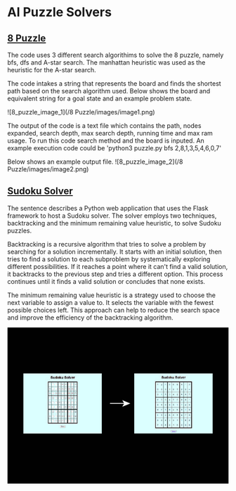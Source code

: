 # AI Puzzle Solvers

## <ins>8 Puzzle</ins>

The code uses 3 different search algorithims to solve the 8 puzzle, namely bfs, dfs and A-star search. The manhattan heuristic was used as the heuristic for the A-star search. 

The code intakes a string that represents the board and finds the shortest path based on the search algorithm used.
Below shows the board and equivalent string for a goal state and an example problem state.

![8_puzzle_image_1](/8 Puzzle/images/image1.png)

The output of the code is a text file which contains the path, nodes expanded, search depth, max search depth, running time and max ram usage. To run this code search method and the board is inputed. An example execution code could be 'python3 puzzle.py bfs 2,8,1,3,5,4,6,0,7'

Below shows an example output file.
![8_puzzle_image_2](/8 Puzzle/images/image2.png)


## <ins>Sudoku Solver</ins>

The sentence describes a Python web application that uses the Flask framework to host a Sudoku solver. The solver employs two techniques, backtracking and the minimum remaining value heuristic, to solve Sudoku puzzles.

Backtracking is a recursive algorithm that tries to solve a problem by searching for a solution incrementally. It starts with an initial solution, then tries to find a solution to each subproblem by systematically exploring different possibilities. If it reaches a point where it can't find a valid solution, it backtracks to the previous step and tries a different option. This process continues until it finds a valid solution or concludes that none exists.

The minimum remaining value heuristic is a strategy used to choose the next variable to assign a value to. It selects the variable with the fewest possible choices left. This approach can help to reduce the search space and improve the efficiency of the backtracking algorithm.


![sudoku_image_1](sudoku_web/images/readme_img.jpg)

